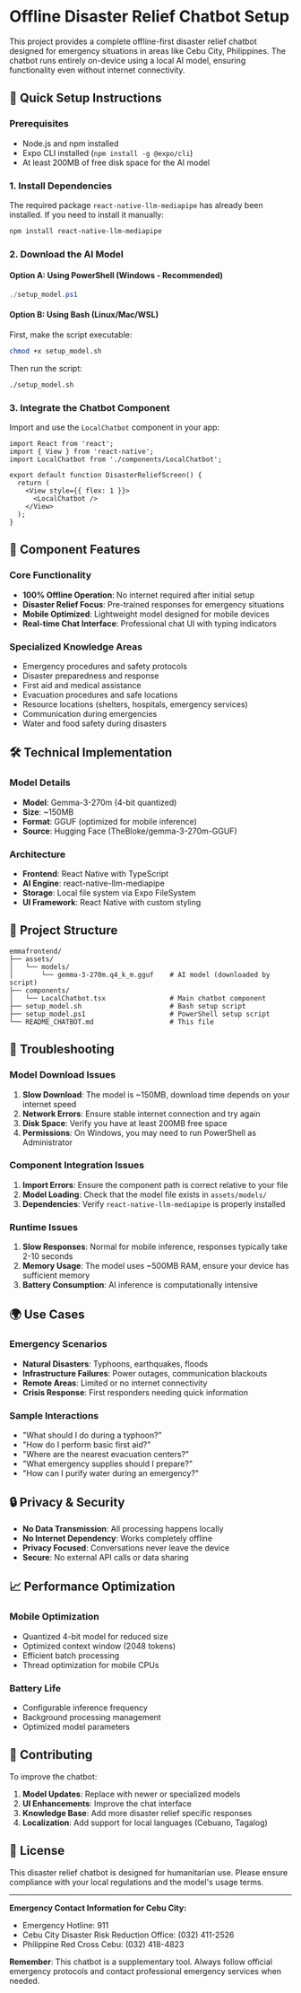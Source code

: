 # Offline Disaster Relief Chatbot Setup

This project provides a complete offline-first disaster relief chatbot designed for emergency situations in areas like Cebu City, Philippines. The chatbot runs entirely on-device using a local AI model, ensuring functionality even without internet connectivity.

## 🚀 Quick Setup Instructions

### Prerequisites
- Node.js and npm installed
- Expo CLI installed (`npm install -g @expo/cli`)
- At least 200MB of free disk space for the AI model

### 1. Install Dependencies
The required package `react-native-llm-mediapipe` has already been installed. If you need to install it manually:

```bash
npm install react-native-llm-mediapipe
```

### 2. Download the AI Model

#### Option A: Using PowerShell (Windows - Recommended)
```powershell
./setup_model.ps1
```

#### Option B: Using Bash (Linux/Mac/WSL)
First, make the script executable:
```bash
chmod +x setup_model.sh
```

Then run the script:
```bash
./setup_model.sh
```

### 3. Integrate the Chatbot Component

Import and use the `LocalChatbot` component in your app:

```tsx
import React from 'react';
import { View } from 'react-native';
import LocalChatbot from './components/LocalChatbot';

export default function DisasterReliefScreen() {
  return (
    <View style={{ flex: 1 }}>
      <LocalChatbot />
    </View>
  );
}
```

## 📱 Component Features

### Core Functionality
- **100% Offline Operation**: No internet required after initial setup
- **Disaster Relief Focus**: Pre-trained responses for emergency situations
- **Mobile Optimized**: Lightweight model designed for mobile devices
- **Real-time Chat Interface**: Professional chat UI with typing indicators

### Specialized Knowledge Areas
- Emergency procedures and safety protocols
- Disaster preparedness and response
- First aid and medical assistance
- Evacuation procedures and safe locations
- Resource locations (shelters, hospitals, emergency services)
- Communication during emergencies
- Water and food safety during disasters

## 🛠 Technical Implementation

### Model Details
- **Model**: Gemma-3-270m (4-bit quantized)
- **Size**: ~150MB
- **Format**: GGUF (optimized for mobile inference)
- **Source**: Hugging Face (TheBloke/gemma-3-270m-GGUF)

### Architecture
- **Frontend**: React Native with TypeScript
- **AI Engine**: react-native-llm-mediapipe
- **Storage**: Local file system via Expo FileSystem
- **UI Framework**: React Native with custom styling

## 📁 Project Structure

```
emmafrontend/
├── assets/
│   └── models/
│       └── gemma-3-270m.q4_k_m.gguf    # AI model (downloaded by script)
├── components/
│   └── LocalChatbot.tsx                # Main chatbot component
├── setup_model.sh                      # Bash setup script
├── setup_model.ps1                     # PowerShell setup script
└── README_CHATBOT.md                   # This file
```

## 🔧 Troubleshooting

### Model Download Issues
1. **Slow Download**: The model is ~150MB, download time depends on your internet speed
2. **Network Errors**: Ensure stable internet connection and try again
3. **Disk Space**: Verify you have at least 200MB free space
4. **Permissions**: On Windows, you may need to run PowerShell as Administrator

### Component Integration Issues
1. **Import Errors**: Ensure the component path is correct relative to your file
2. **Model Loading**: Check that the model file exists in `assets/models/`
3. **Dependencies**: Verify `react-native-llm-mediapipe` is properly installed

### Runtime Issues
1. **Slow Responses**: Normal for mobile inference, responses typically take 2-10 seconds
2. **Memory Usage**: The model uses ~500MB RAM, ensure your device has sufficient memory
3. **Battery Consumption**: AI inference is computationally intensive

## 🌍 Use Cases

### Emergency Scenarios
- **Natural Disasters**: Typhoons, earthquakes, floods
- **Infrastructure Failures**: Power outages, communication blackouts
- **Remote Areas**: Limited or no internet connectivity
- **Crisis Response**: First responders needing quick information

### Sample Interactions
- "What should I do during a typhoon?"
- "How do I perform basic first aid?"
- "Where are the nearest evacuation centers?"
- "What emergency supplies should I prepare?"
- "How can I purify water during an emergency?"

## 🔒 Privacy & Security

- **No Data Transmission**: All processing happens locally
- **No Internet Dependency**: Works completely offline
- **Privacy Focused**: Conversations never leave the device
- **Secure**: No external API calls or data sharing

## 📈 Performance Optimization

### Mobile Optimization
- Quantized 4-bit model for reduced size
- Optimized context window (2048 tokens)
- Efficient batch processing
- Thread optimization for mobile CPUs

### Battery Life
- Configurable inference frequency
- Background processing management
- Optimized model parameters

## 🤝 Contributing

To improve the chatbot:

1. **Model Updates**: Replace with newer or specialized models
2. **UI Enhancements**: Improve the chat interface
3. **Knowledge Base**: Add more disaster relief specific responses
4. **Localization**: Add support for local languages (Cebuano, Tagalog)

## 📄 License

This disaster relief chatbot is designed for humanitarian use. Please ensure compliance with your local regulations and the model's usage terms.

---

**Emergency Contact Information for Cebu City:**
- Emergency Hotline: 911
- Cebu City Disaster Risk Reduction Office: (032) 411-2526
- Philippine Red Cross Cebu: (032) 418-4823

**Remember**: This chatbot is a supplementary tool. Always follow official emergency protocols and contact professional emergency services when needed.
